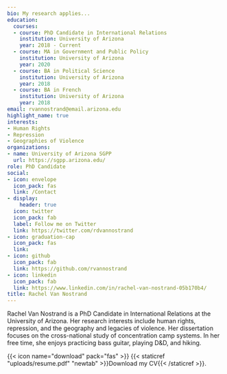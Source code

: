 ```yaml
---
bio: My research applies...
education:
  courses:
  - course: PhD Candidate in International Relations
    institution: University of Arizona
    year: 2018 - Current
  - course: MA in Government and Public Policy
    institution: University of Arizona
    year: 2020
  - course: BA in Political Science
    institution: University of Arizona
    year: 2018
  - course: BA in French
    institution: University of Arizona
    year: 2018
email: rvannostrand@email.arizona.edu
highlight_name: true
interests:
- Human Rights
- Repression
- Geographies of Violence
organizations:
- name: University of Arizona SGPP
  url: https://sgpp.arizona.edu/
role: PhD Candidate
social:
- icon: envelope
  icon_pack: fas
  link: /Contact
- display:
    header: true
  icon: twitter
  icon_pack: fab
  label: Follow me on Twitter
  link: https://twitter.com/rdvannostrand
- icon: graduation-cap
  icon_pack: fas
  link:
- icon: github
  icon_pack: fab
  link: https://github.com/rvannostrand
- icon: linkedin
  icon_pack: fab
  link: https://www.linkedin.com/in/rachel-van-nostrand-05b170b4/
title: Rachel Van Nostrand
---
```


Rachel Van Nostrand is a PhD Candidate in International Relations at the University of Arizona. Her research interests include human rights, repression, and the geography and legacies of violence. Her dissertation focuses on the cross-national study of concentration camp systems. In her free time, she enjoys practicing bass guitar, playing D&D, and hiking. 

{{< icon name="download" pack="fas" >}} {{< staticref "uploads/resume.pdf" "newtab" >}}Download my CV{{< /staticref >}}.
